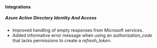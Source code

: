 
#### Integrations
##### Azure Active Directory Identity And Access
- Improved handling of empty responses from Microsoft services.
- Added informative error message when using an *authorization_code* that lacks permissions to create a *refresh_token*. 
